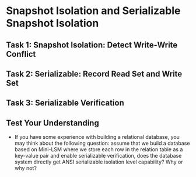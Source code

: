 # Snapshot Isolation and Serializable Snapshot Isolation

## Task 1: Snapshot Isolation: Detect Write-Write Conflict

## Task 2: Serializable: Record Read Set and Write Set

## Task 3: Serializable Verification

## Test Your Understanding

* If you have some experience with building a relational database, you may think about the following question: assume that we build a database based on Mini-LSM where we store each row in the relation table as a key-value pair and enable serializable verification, does the database system directly get ANSI serializable isolation level capability? Why or why not?
